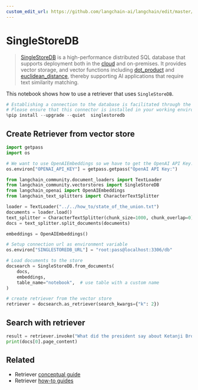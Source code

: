 ```yaml
---
custom_edit_url: https://github.com/langchain-ai/langchain/edit/master/docs/docs/integrations/retrievers/singlestoredb.ipynb
---
```

# SingleStoreDB

>[SingleStoreDB](https://singlestore.com/) is a high-performance distributed SQL database that supports deployment both in the [cloud](https://www.singlestore.com/cloud/) and on-premises. It provides vector storage, and vector functions including [dot_product](https://docs.singlestore.com/managed-service/en/reference/sql-reference/vector-functions/dot_product.html) and [euclidean_distance](https://docs.singlestore.com/managed-service/en/reference/sql-reference/vector-functions/euclidean_distance.html), thereby supporting AI applications that require text similarity matching. 


This notebook shows how to use a retriever that uses `SingleStoreDB`.



```python
# Establishing a connection to the database is facilitated through the singlestoredb Python connector.
# Please ensure that this connector is installed in your working environment.
%pip install --upgrade --quiet  singlestoredb
```

## Create Retriever from vector store


```python
import getpass
import os

# We want to use OpenAIEmbeddings so we have to get the OpenAI API Key.
os.environ["OPENAI_API_KEY"] = getpass.getpass("OpenAI API Key:")

from langchain_community.document_loaders import TextLoader
from langchain_community.vectorstores import SingleStoreDB
from langchain_openai import OpenAIEmbeddings
from langchain_text_splitters import CharacterTextSplitter

loader = TextLoader("../../how_to/state_of_the_union.txt")
documents = loader.load()
text_splitter = CharacterTextSplitter(chunk_size=1000, chunk_overlap=0)
docs = text_splitter.split_documents(documents)

embeddings = OpenAIEmbeddings()

# Setup connection url as environment variable
os.environ["SINGLESTOREDB_URL"] = "root:pass@localhost:3306/db"

# Load documents to the store
docsearch = SingleStoreDB.from_documents(
    docs,
    embeddings,
    table_name="notebook",  # use table with a custom name
)

# create retriever from the vector store
retriever = docsearch.as_retriever(search_kwargs={"k": 2})
```

## Search with retriever


```python
result = retriever.invoke("What did the president say about Ketanji Brown Jackson")
print(docs[0].page_content)
```


## Related

- Retriever [conceptual guide](/docs/concepts/#retrievers)
- Retriever [how-to guides](/docs/how_to/#retrievers)
